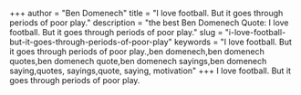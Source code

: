 +++
author = "Ben Domenech"
title = "I love football. But it goes through periods of poor play."
description = "the best Ben Domenech Quote: I love football. But it goes through periods of poor play."
slug = "i-love-football-but-it-goes-through-periods-of-poor-play"
keywords = "I love football. But it goes through periods of poor play.,ben domenech,ben domenech quotes,ben domenech quote,ben domenech sayings,ben domenech saying,quotes, sayings,quote, saying, motivation"
+++
I love football. But it goes through periods of poor play.
